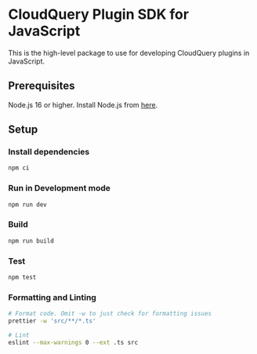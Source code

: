 # CloudQuery Plugin SDK for JavaScript

This is the high-level package to use for developing CloudQuery plugins in JavaScript.

## Prerequisites

Node.js 16 or higher. Install Node.js from [here](https://nodejs.org/en/download/).

## Setup

### Install dependencies

```bash
npm ci
```

### Run in Development mode

```bash
npm run dev
```

### Build

```bash
npm run build
```

### Test

```bash
npm test
```

### Formatting and Linting

```bash
# Format code. Omit -w to just check for formatting issues
prettier -w 'src/**/*.ts'

# Lint
eslint --max-warnings 0 --ext .ts src
 ```
